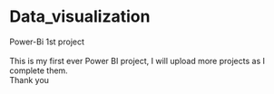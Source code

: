 # Data_visualization
Power-Bi 1st project
<br>
<br>
This is my first ever Power BI project, I will upload more projects as I complete them.
<br>
Thank you
